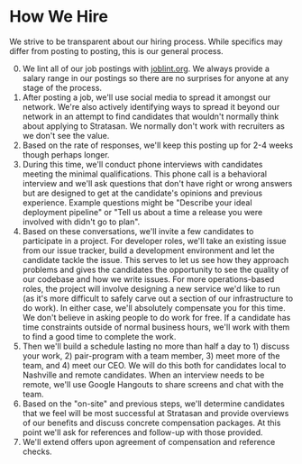 # How We Hire

We strive to be transparent about our hiring process. While specifics may differ
from posting to posting, this is our general process.

0. We lint all of our job postings with [joblint.org](https://joblint.org). We
   always provide a salary range in our postings so there are no surprises for
   anyone at any stage of the process.
1. After posting a job, we'll use social media to spread it amongst our network.
   We're also actively identifying ways to spread it beyond our network in an
   attempt to find candidates that wouldn't normally think about applying to
   Stratasan. We normally don't work with recruiters as we don't see the value.
1. Based on the rate of responses, we'll keep this posting up for 2-4 weeks
   though perhaps longer.
1. During this time, we'll conduct phone interviews with candidates meeting the
   minimal qualifications. This phone call is a behavioral interview and we'll
   ask questions that don't have right or wrong answers but are designed to get
   at the candidate's opinions and previous experience. Example questions might
   be "Describe your ideal deployment pipeline" or "Tell us about a time a
   release you were involved with didn't go to plan".
1. Based on these conversations, we'll invite a few candidates to participate in
   a project. For developer roles, we'll take an existing issue from our issue
   tracker, build a development environment and let the candidate tackle the
   issue. This serves to let us see how they approach problems and gives the
   candidates the opportunity to see the quality of our codebase and how we
   write issues. For more operations-based roles, the project will involve
   designing a new service we'd like to run (as it's more difficult to safely
   carve out a section of our infrastructure to do work). In either case, we'll
   absolutely compensate you for this time. We don't believe in asking people to
   do work for free. If a candidate has time constraints outside of normal
   business hours, we'll work with them to find a good time to complete the
   work.
1. Then we'll build a schedule lasting no more than half a day to 1) discuss
   your work, 2) pair-program with a team member, 3) meet more of the team, and 4)
   meet our CEO. We will do this both for candidates local to Nashville and
   remote candidates. When an interview needs to be remote, we'll use Google
   Hangouts to share screens and chat with the team.
1. Based on the "on-site" and previous steps, we'll determine candidates that we
   feel will be most successful at Stratasan and provide overviews of our
   benefits and discuss concrete compensation packages. At this point we'll ask
   for references and follow-up with those provided.
1. We'll extend offers upon agreement of compensation and reference checks.
